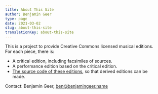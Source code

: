 ```yaml
---
title: About This Site
author: Benjamin Geer
type: page
date: 2021-03-02
slug: about-this-site
translationKey: about-this-site
---
```


This is a project to provide Creative Commons licensed musical
editions. For each piece, there is:

- A critical edition, including facsimiles of sources.
- A performance edition based on the critical edition.
- [The source code of these editions](https://github.com/benjamingeer/Tondauer/),
  so that derived editions can be made.

Contact: Benjamin Geer, [ben@benjamingeer.name](mailto:ben@benjamingeer.name)
